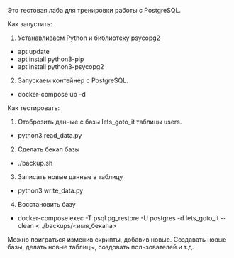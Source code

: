 Это тестовая лаба для тренировки работы с PostgreSQL.

Как запустить:
1) Устанавливаем Python и библиотеку psycopg2
- apt update
- apt install python3-pip
- apt install python3-psycopg2
2) Запускаем контейнер с PostgreSQL.
- docker-compose up -d

Как тестировать:
1) Отоброзить данные с базы lets_goto_it таблицы users.
- python3 read_data.py
2) Сделать бекап базы
- ./backup.sh
3) Записать новые данные в таблицу
- python3 write_data.py
4) Восстановить базу
- docker-compose exec -T psql pg_restore -U postgres -d lets_goto_it --clean < ./backups/<имя_бекапа>

Можно поиграться изменив скрипты, добавив новые. Создавать новые базы, делать новые таблицы, создовать пользователей и т.д.
